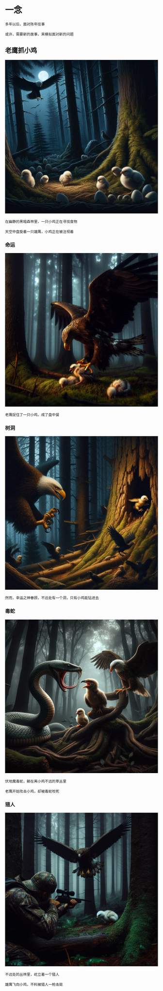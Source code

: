 # 一念

    多年以后，面对陈年往事

    或许，需要新的故事，来模拟面对新的问题

## 老鹰抓小鸡

![老鹰抓小鸡](37abaa8f-a216-442d-992a-82e16d4ab81b.jpg)

    在幽静的黑暗森林里，一只小鸡正在寻找食物

    天空中盘旋着一只雄鹰，小鸡正在被注视着

### 命运

![老鹰抓住了小鸡](5b99fdfb-8170-42c2-a77b-fea7314f7a30.jpg)

    老鹰捉住了一只小鸡，成了盘中餐

### 树洞

![树洞](6ee37c69-8fe9-4f3d-9cf7-fa40e767dcb1.jpg)

    然而，幸运之神眷顾，不远处有一个洞，只有小鸡能钻进去

### 毒蛇

![毒蛇](83ae3494-5198-486e-9c3a-143550f3694b.jpg)

    伏地魔毒蛇，躺在离小鸡不远的草丛里

    老鹰开始攻击小鸡，却被毒蛇咬死

### 猎人

![猎人](e37158d2-093b-4699-80be-c4cd98b20df0.jpg)

    不远处的丛林里，屹立着一个猎人

    雄鹰飞向小鸡，不料被猎人一枪击毙
